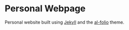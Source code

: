 # Personal Webpage

Personal website built using [Jekyll](http://jekyllrb.com/) and the [al-folio](https://github.com/alshedivat/al-folio) theme.
